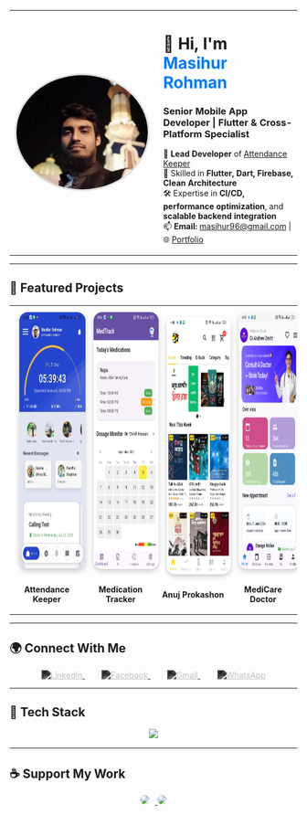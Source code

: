 <!-- Professional Developer Portfolio (Masihur Rohman) -->

<table>
  <tr>
    <td width="240" align="center" valign="middle">
      <img src="assets/aman.jpg" width="230" height="200"
           style="border-radius: 50%; object-fit: cover; display: block; border: 3px solid #e0e0e0;"
           alt="Masihur Rohman" />
    </td>
    <td style="padding-left: 15px;">
      <h1>👋 Hi, I'm <span style="color:#0078ff;">Masihur Rohman</span></h1>
      <h3>Senior Mobile App Developer | Flutter & Cross-Platform Specialist</h3>
      <p>
        🔭 <strong>Lead Developer</strong> of <a href="https://play.google.com/store/apps/details?id=net.attendancekeeper.app&hl=en" target="_blank">Attendance Keeper</a><br>
        🌱 Skilled in <strong>Flutter, Dart, Firebase, Clean Architecture</strong><br>
        🛠️ Expertise in <strong>CI/CD, performance optimization</strong>, and <strong>scalable backend integration</strong><br>
        📫 <strong>Email:</strong> <a href="mailto:masihur96@gmail.com">masihur96@gmail.com</a> |
        🌐 <a href="https://masihur.vercel.app/" target="_blank">Portfolio</a>
      </p>
    </td>
  </tr>
</table>

---

## 📱 Featured Projects

<table align="center">
  <tr>
    <td align="center">
      <a href="https://play.google.com/store/apps/details?id=net.attendancekeeper.app&hl=en" target="_blank">
        <img src="assets/attendance_keeper.jpeg" width="220" height="450"
             style="border-radius:15px; box-shadow:0 4px 8px rgba(0,0,0,0.2); margin:10px;" alt="Attendance Keeper"/>
      </a>
      <p><b>Attendance Keeper</b></p>
    </td>
    <td align="center">
      <a href="https://github.com/masihur96/Medication-Tracker" target="_blank">
        <img src="assets/med_tracker.jpeg" width="220" height="450"
             style="border-radius:15px; box-shadow:0 4px 8px rgba(0,0,0,0.2); margin:10px;" alt="Medication Tracker"/>
      </a>
      <p><b>Medication Tracker</b></p>
    </td>
    <td align="center">
      <a href="https://github.com/farhan-nahid/anuj-prakashan-mobile-app" target="_blank">
        <img src="assets/anuj_prokashon.jpeg" width="220" height="450"
             style="border-radius:15px; box-shadow:0 4px 8px rgba(0,0,0,0.2); margin:10px;" alt="Anuj Prokashon"/>
      </a>
      <p><b>Anuj Prokashon</b></p>
    </td>
    <td align="center">
      <a href="https://github.com/masihur96/medicare_doctor" target="_blank">
        <img src="assets/medicare.jpeg" width="220" height="450"
             style="border-radius:15px; box-shadow:0 4px 8px rgba(0,0,0,0.2); margin:10px;" alt="MediCare Doctor"/>
      </a>
      <p><b>MediCare Doctor</b></p>
    </td>
  </tr>
</table>

---

## 🌍 Connect With Me

<p align="center" style="margin-top:10px;">
  <a href="https://linkedin.com/in/masihur-rohman-279b201b6" target="_blank" style="margin: 0 15px;">
    <img src="https://cdn.jsdelivr.net/gh/simple-icons/simple-icons/icons/linkedin.svg" height="40" width="40" alt="LinkedIn"
         style="filter: invert(93%) sepia(8%) saturate(8%) hue-rotate(178deg) brightness(90%) contrast(90%);"/>
  </a>

  <a href="https://facebook.com/masihur96" target="_blank" style="margin: 0 15px;">
    <img src="https://cdn.jsdelivr.net/gh/simple-icons/simple-icons/icons/facebook.svg" height="40" width="40" alt="Facebook"
         style="filter: invert(93%) sepia(8%) saturate(8%) hue-rotate(178deg) brightness(90%) contrast(90%);"/>
  </a>

  <a href="mailto:masihur96@gmail.com" target="_blank" style="margin: 0 15px;">
    <img src="https://cdn.jsdelivr.net/gh/simple-icons/simple-icons/icons/gmail.svg" height="40" width="40" alt="Gmail"
         style="filter: invert(93%) sepia(8%) saturate(8%) hue-rotate(178deg) brightness(90%) contrast(90%);"/>
  </a>

  <a href="https://wa.me/8801740719204" target="_blank" style="margin: 0 15px;">
    <img src="https://cdn.jsdelivr.net/gh/simple-icons/simple-icons/icons/whatsapp.svg" height="40" width="40" alt="WhatsApp"
         style="filter: invert(93%) sepia(8%) saturate(8%) hue-rotate(178deg) brightness(90%) contrast(90%);"/>
  </a>
</p>

---

## 🧠 Tech Stack

<p align="center">
  <img src="https://skillicons.dev/icons?i=flutter,dart,firebase,androidstudio,kotlin,java,swift,python,fastapi,react,reactnative,docker,postgresql,mysql,figma,postman,tensorflow,git" />
</p>

---

## ☕ Support My Work

<p align="center">
  <a href="https://www.buymeacoffee.com/masihur" target="_blank">
    <img src="https://cdn.buymeacoffee.com/buttons/v2/default-yellow.png" height="50" style="border-radius:8px; margin-right:10px;"/>
  </a>
  <a href="https://ko-fi.com/masihurrohman" target="_blank">
    <img src="https://cdn.ko-fi.com/cdn/kofi3.png?v=3" height="50" style="border-radius:8px;"/>
  </a>
</p>

